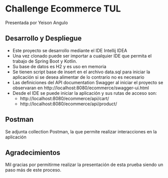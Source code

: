 # Challenge Ecommerce TUL

Presentada por Yeison Angulo

## Desarrollo y Despliegue

* Este proyecto se desarrollo mediante el IDE Intellij IDEA 
* Una vez clonado puede ser importar a cualquier IDE que permita el trabajo de Spring Boot y Kotlin.
* Su base de datos es H2 y es uso en memoria
* Se tienen script base de insert en el archivo data.sql para iniciar la aplicación si se desea alimentar de lo contrario no es necesario
* Las definiciones del API documentation Swagger al iniciar el proyecto se observaran en http://localhost:8080/ecommerce/swagger-ui.html
* Desde el IDE se puede iniciar la aplicación y sus rutas de acceso son:
    *  http://localhost:8080/ecommerce/api/cart/
    *  http://localhost:8080/ecommerce/api/product/

## Postman 

Se adjunta collection Postman, la que permite realizar interacciones en la aplicación

## Agradecimientos

Mil gracias por permitirme realizar la presentación de esta prueba siendo un paso más de este proceso.
